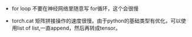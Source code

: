 * for loop
不要在神经网络里随意写 for循环，这个会很慢

* torch.cat
矩阵拼接操作的速度很慢。由于python的基础类型有优化，可以使用list of list,一直append，然后再转成tensor。
